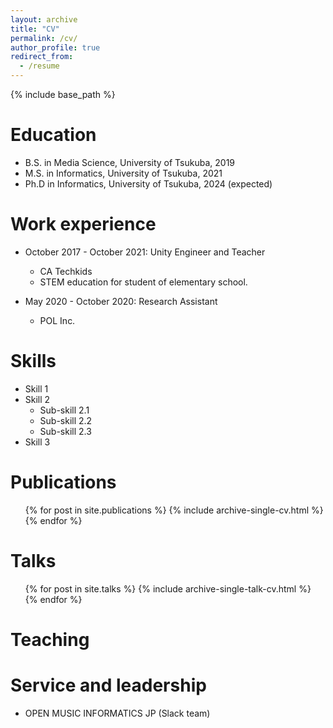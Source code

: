 ```yaml
---
layout: archive
title: "CV"
permalink: /cv/
author_profile: true
redirect_from:
  - /resume
---
```


{% include base_path %}

Education
======
* B.S. in Media Science, University of Tsukuba, 2019
* M.S. in Informatics, University of Tsukuba, 2021
* Ph.D in Informatics, University of Tsukuba, 2024 (expected)

Work experience
======
* October 2017 - October 2021: Unity Engineer and Teacher
  * CA Techkids
  * STEM education for student of elementary school.

* May 2020 - October 2020: Research Assistant
  * POL Inc.
  
Skills
======
* Skill 1
* Skill 2
  * Sub-skill 2.1
  * Sub-skill 2.2
  * Sub-skill 2.3
* Skill 3

Publications
======
  <ul>{% for post in site.publications %}
    {% include archive-single-cv.html %}
  {% endfor %}</ul>
  
Talks
======
  <ul>{% for post in site.talks %}
    {% include archive-single-talk-cv.html %}
  {% endfor %}</ul>
  
Teaching
======

  
Service and leadership
======
* OPEN MUSIC INFORMATICS JP (Slack team)
